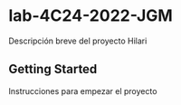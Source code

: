 # lab-4C24-2022-JGM

Descripción breve del proyecto Hilari

## Getting Started

Instrucciones para empezar el proyecto


